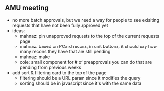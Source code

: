 ## AMU meeting
- no more batch approvals, but we need a way for people to see exisiting requests that have not been fully approved yet
- ideas:
  - mahnaz: pin unapproved requests to the top of the current requests page
  - mahnaz: based on PCard recons, in unit buttons, it should say how many recons they have that are still pending
  - mahnaz: make
  - cole: small component for # of preapprovals you can do that are pending from previous weeks
- add sort & filtering card to the top of the page
  - filtering should be a URL param since it modifies the query
  - sorting should be in javascript since it's with the same data
